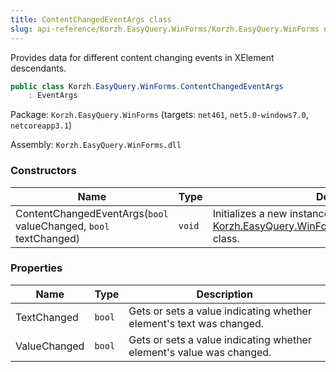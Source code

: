 ```yaml
---
title: ContentChangedEventArgs class
slug: api-reference/Korzh.EasyQuery.WinForms/Korzh.EasyQuery.WinForms namespace/contentchangedeventargs-class
---
```



Provides data for different content changing events in XElement descendants.
```csharp
public class Korzh.EasyQuery.WinForms.ContentChangedEventArgs
    : EventArgs

```
Package: `Korzh.EasyQuery.WinForms` (targets: `net461`, `net5.0-windows7.0`, `netcoreapp3.1`)

Assembly: `Korzh.EasyQuery.WinForms.dll`

### Constructors

| Name | Type | Description | 
| --- | --- | --- | 
| ContentChangedEventArgs(`bool` valueChanged, `bool` textChanged) | `void` | Initializes a new instance of the [Korzh.EasyQuery.WinForms.ContentChangedEventArgs](/api-reference/korzh-easyquery-winforms/korzh-easyquery-winforms-namespace/contentchangedeventargs-class) class. | 


### Properties

| Name | Type | Description | 
| --- | --- | --- | 
| TextChanged | `bool` | Gets or sets a value indicating whether element's text was changed. | 
| ValueChanged | `bool` | Gets or sets a value indicating whether element's value was changed. |